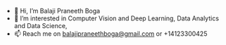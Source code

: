 - 👋 Hi, I’m Balaji Praneeth Boga
- 👀 I’m interested in Computer Vision and Deep Learning, Data Analytics and Data Science, 
- 📫 Reach me on balajipraneethboga@gmail.com or +14123300425

<!---
Balaji277/Balaji277 is a ✨ special ✨ repository because its `README.md` (this file) appears on your GitHub profile.
You can click the Preview link to take a look at your changes.
--->
